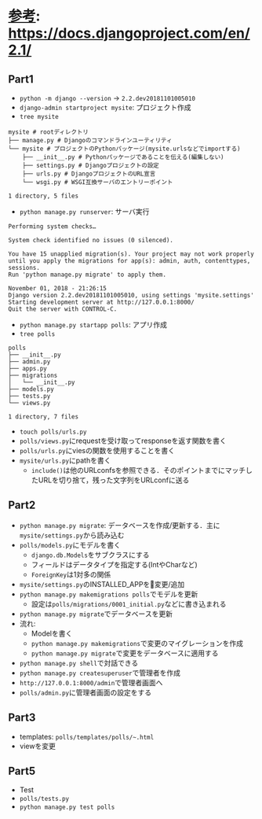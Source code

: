 # [参考](https://docs.djangoproject.com/en/2.1/): https://docs.djangoproject.com/en/2.1/

## Part1
- `python -m django --version` → `2.2.dev20181101005010`
- `django-admin startproject mysite`: プロジェクト作成
- `tree mysite`
```
mysite # rootディレクトリ
├── manage.py # Djangoのコマンドラインユーティリティ
└── mysite # プロジェクトのPythonパッケージ(mysite.urlsなどでimportする)
    ├── __init__.py # Pythonパッケージであることを伝える(編集しない)
    ├── settings.py # Djangoプロジェクトの設定
    ├── urls.py # DjangoプロジェクトのURL宣言
    └── wsgi.py # WSGI互換サーバのエントリーポイント

1 directory, 5 files
```
- `python manage.py runserver`: サーバ実行
```
Performing system checks…

System check identified no issues (0 silenced).

You have 15 unapplied migration(s). Your project may not work properly until you apply the migrations for app(s): admin, auth, contenttypes, sessions.
Run 'python manage.py migrate' to apply them.

November 01, 2018 - 21:26:15
Django version 2.2.dev20181101005010, using settings 'mysite.settings'
Starting development server at http://127.0.0.1:8000/
Quit the server with CONTROL-C.
```

- `python manage.py startapp polls`: アプリ作成
- `tree polls`
```
polls
├── __init__.py
├── admin.py
├── apps.py
├── migrations
│   └── __init__.py
├── models.py
├── tests.py
└── views.py

1 directory, 7 files
```
- `touch polls/urls.py`
- `polls/views.py`にrequestを受け取ってresponseを返す関数を書く
- `polls/urls.py`にviesの関数を使用することを書く
- `mysite/urls.py`にpathを書く
  - `include()`は他のURLconfsを参照できる．そのポイントまでにマッチしたURLを切り捨て，残った文字列をURLconfに送る

## Part2
- `python manage.py migrate`: データベースを作成/更新する．主に`mysite/settings.py`から読み込む
- `polls/models.py`にモデルを書く
  - `django.db.Models`をサブクラスにする
  - フィールドはデータタイプを指定する(IntやCharなど)
  - `ForeignKey`は1対多の関係
- `mysite/settings.py`のINSTALLED_APPを変更/追加
- `python manage.py makemigrations polls`でモデルを更新
  - 設定は`polls/migrations/0001_initial.py`などに書き込まれる
- `python manage.py migrate`でデータベースを更新
- 流れ:
  - Modelを書く
  - `python manage.py makemigrations`で変更のマイグレーションを作成
  - `python manage.py migrate`で変更をデータベースに適用する
- `python manage.py shell`で対話できる
- `python manage.py createsuperuser`で管理者を作成
- `http://127.0.0.1:8000/admin`で管理者画面へ
- `polls/admin.py`に管理者画面の設定をする

## Part3
- templates: `polls/templates/polls/~.html`
- viewを変更

## Part5
- Test
- `polls/tests.py`
- `python manage.py test polls`
